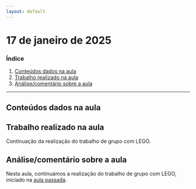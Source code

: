 ```yaml
---
layout: default
---
```


# 17 de janeiro de 2025

<h3><b>Índice</b></h3>

1. [Conteúdos dados na aula](#conteúdos-dados-na-aula)
2. [Trabalho realizado na aula](#trabalho-realizado-na-aula)
3. [Análise/comentário sobre a aula](#análisecomentário-sobre-a-aula)

---

## Conteúdos dados na aula

## Trabalho realizado na aula

Continuação da realização do trabalho de grupo com LEGO.

## Análise/comentário sobre a aula

Nesta aula, continuámos a realização do trabalho de grupo com LEGO, iniciado na [aula passada](aula_janeiro_15.md).
